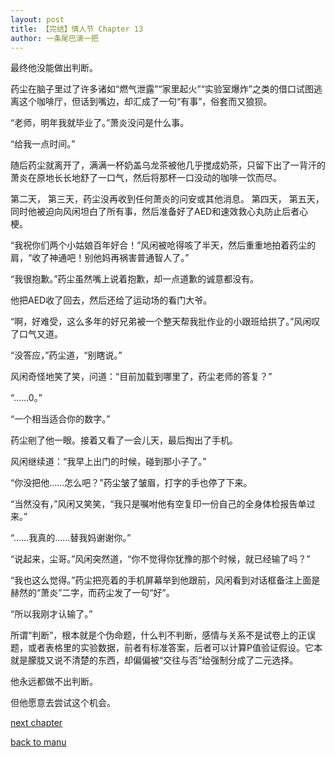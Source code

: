 ```yaml
---
layout: post
title: 【完结】情人节 Chapter 13
author: 一条尾巴演一把
---
```




最终他没能做出判断。

药尘在脑子里过了许多诸如“燃气泄露”“家里起火”“实验室爆炸”之类的借口试图逃离这个咖啡厅，但话到嘴边，却汇成了一句“有事”，俗套而又狼狈。

“老师，明年我就毕业了。”萧炎没问是什么事。

“给我一点时间。”

随后药尘就离开了，满满一杯奶盖乌龙茶被他几乎搅成奶茶，只留下出了一背汗的萧炎在原地长长地舒了一口气，然后将那杯一口没动的咖啡一饮而尽。


第二天，
第三天，药尘没再收到任何萧炎的问安或其他消息。
第四天，
第五天，同时他被迫向风闲坦白了所有事，然后准备好了AED和速效救心丸防止后者心梗。

“我祝你们两个小姑娘百年好合！”风闲被呛得咳了半天，然后重重地拍着药尘的肩，“收了神通吧！别他妈再祸害普通智人了。”

“我很抱歉。”药尘虽然嘴上说着抱歉，却一点道歉的诚意都没有。

他把AED收了回去，然后还给了运动场的看门大爷。

“啊，好难受，这么多年的好兄弟被一个整天帮我批作业的小跟班给拱了。”风闲叹了口气又道。

“没答应，”药尘道，“别瞎说。”

风闲奇怪地笑了笑，问道：“目前加载到哪里了，药尘老师的答复？”

“……0。”

“一个相当适合你的数字。”

药尘剜了他一眼。接着又看了一会儿天，最后掏出了手机。

风闲继续道：“我早上出门的时候，碰到那小子了。”

“你没把他……怎么吧？”药尘皱了皱眉，打字的手也停了下来。

“当然没有，”风闲又笑笑，“我只是嘱咐他有空复印一份自己的全身体检报告单过来。”

“……我真的……替我妈谢谢你。”



“说起来，尘哥。”风闲突然道，“你不觉得你犹豫的那个时候，就已经输了吗？”

“我也这么觉得。”药尘把亮着的手机屏幕举到他跟前，风闲看到对话框备注上面是赫然的“萧炎”二字，而药尘发了一句“好”。

“所以我刚才认输了。”



所谓“判断”，根本就是个伪命题，什么判不判断，感情与关系不是试卷上的正误题，或者表格里的实验数据，前者有标准答案，后者可以计算P值验证假设。它本就是朦胧又说不清楚的东西，却偏偏被“交往与否”给强制分成了二元选择。

他永远都做不出判断。

但他愿意去尝试这个机会。

[next chapter](https://allforyanchen.github.io/2020/07/18/post-22-chapter-14.html)

[back to manu](https://allforyanchen.github.io/2020/07/18/post-22.html)
